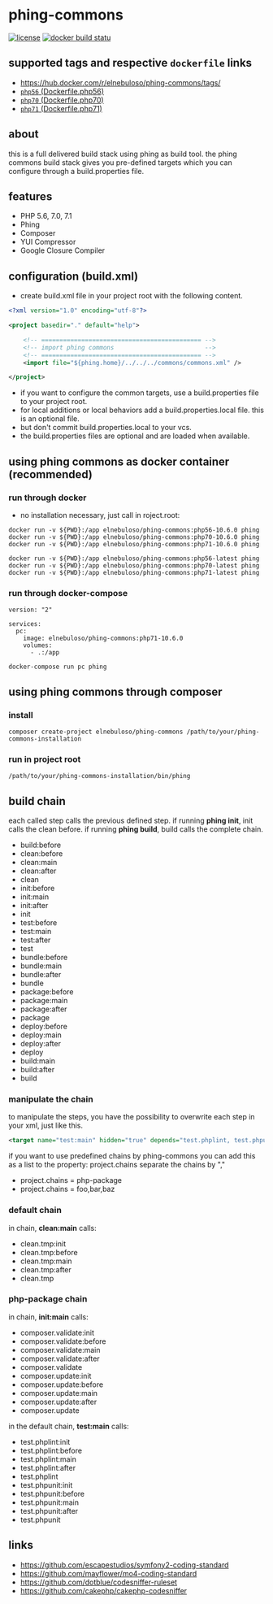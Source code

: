 # phing-commons

[![license](https://poser.pugx.org/elnebuloso/phing-commons/license)](https://packagist.org/packages/elnebuloso/phing-commons)
[![docker build statu](https://img.shields.io/docker/build/elnebuloso/phing-commons.svg)](https://hub.docker.com/r/elnebuloso/phing-commons/builds/)

## supported tags and respective `dockerfile` links

- https://hub.docker.com/r/elnebuloso/phing-commons/tags/
- [`php56` (Dockerfile.php56)](https://github.com/elnebuloso/phing-commons/blob/master/Dockerfile.php56)
- [`php70` (Dockerfile.php70)](https://github.com/elnebuloso/phing-commons/blob/master/Dockerfile.php70)
- [`php71` (Dockerfile.php71)](https://github.com/elnebuloso/phing-commons/blob/master/Dockerfile.php71)

## about

this is a full delivered build stack using phing as build tool. the phing commons build stack gives you pre-defined targets which you can configure
through a build.properties file.

## features

- PHP 5.6, 7.0, 7.1
- Phing
- Composer
- YUI Compressor
- Google Closure Compiler

## configuration (build.xml)

- create build.xml file in your project root with the following content.

``` xml
<?xml version="1.0" encoding="utf-8"?>

<project basedir="." default="help">

    <!-- ============================================ -->
    <!-- import phing commons                         -->
    <!-- ============================================ -->
    <import file="${phing.home}/../../../commons/commons.xml" />

</project>
```

- if you want to configure the common targets, use a build.properties file to your project root.
- for local additions or local behaviors add a build.properties.local file. this is an optional file.
- but don't commit build.properties.local to your vcs.
- the build.properties files are optional and are loaded when available.

## using phing commons as docker container (recommended)

### run through docker

- no installation necessary, just call in roject.root:

```
docker run -v ${PWD}:/app elnebuloso/phing-commons:php56-10.6.0 phing
docker run -v ${PWD}:/app elnebuloso/phing-commons:php70-10.6.0 phing
docker run -v ${PWD}:/app elnebuloso/phing-commons:php71-10.6.0 phing
```

```
docker run -v ${PWD}:/app elnebuloso/phing-commons:php56-latest phing
docker run -v ${PWD}:/app elnebuloso/phing-commons:php70-latest phing
docker run -v ${PWD}:/app elnebuloso/phing-commons:php71-latest phing
```

### run through docker-compose

```
version: "2"

services:
  pc:
    image: elnebuloso/phing-commons:php71-10.6.0
    volumes:
      - .:/app
```

```
docker-compose run pc phing
```

## using phing commons through composer

### install

```
composer create-project elnebuloso/phing-commons /path/to/your/phing-commons-installation
```

### run in project root

```
/path/to/your/phing-commons-installation/bin/phing
```

## build chain

each called step calls the previous defined step.
if running **phing init**, init calls the clean before.
if running **phing build**, build calls the complete chain.

 * build:before
 * clean:before
 * clean:main
 * clean:after
 * clean
 * init:before
 * init:main
 * init:after
 * init
 * test:before
 * test:main
 * test:after
 * test
 * bundle:before
 * bundle:main
 * bundle:after
 * bundle
 * package:before
 * package:main
 * package:after
 * package
 * deploy:before
 * deploy:main
 * deploy:after
 * deploy
 * build:main
 * build:after
 * build

### manipulate the chain

to manipulate the steps, you have the possibility to overwrite each step in your xml, just like this.

``` xml
<target name="test:main" hidden="true" depends="test.phplint, test.phpunit" />
```

if you want to use predefined chains by phing-commons you can add this as a list to the property: project.chains
separate the chains by ","

 * project.chains = php-package
 * project.chains = foo,bar,baz

### default chain

in chain, **clean:main** calls:

 * clean.tmp:init
 * clean.tmp:before
 * clean.tmp:main
 * clean.tmp:after
 * clean.tmp

### php-package chain

in chain, **init:main** calls:

 * composer.validate:init
 * composer.validate:before
 * composer.validate:main
 * composer.validate:after
 * composer.validate
 * composer.update:init
 * composer.update:before
 * composer.update:main
 * composer.update:after
 * composer.update

in the default chain, **test:main** calls:

 * test.phplint:init
 * test.phplint:before
 * test.phplint:main
 * test.phplint:after
 * test.phplint
 * test.phpunit:init
 * test.phpunit:before
 * test.phpunit:main
 * test.phpunit:after
 * test.phpunit

## links

- https://github.com/escapestudios/symfony2-coding-standard
- https://github.com/mayflower/mo4-coding-standard
- https://github.com/dotblue/codesniffer-ruleset
- https://github.com/cakephp/cakephp-codesniffer